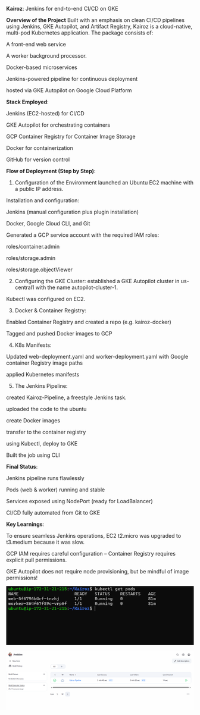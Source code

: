 **Kairoz**: Jenkins for end-to-end CI/CD on GKE


  **Overview of the Project**
 Built with an emphasis on clean CI/CD pipelines using Jenkins, GKE Autopilot, and Artifact Registry, Kairoz is a cloud-native, multi-pod Kubernetes application.  The package consists of:

 A front-end web service

 A worker background processor.

 Docker-based microservices

 Jenkins-powered pipeline for continuous deployment

 hosted via GKE Autopilot on Google Cloud Platform


**Stack Employed**:

 Jenkins (EC2-hosted) for CI/CD

 GKE Autopilot for orchestrating containers

 GCP Container Registry for Container Image Storage

 Docker for containerization

 GitHub for version control

**Flow of Deployment (Step by Step)**:

 1. Configuration of the Environment
 launched an Ubuntu EC2 machine with a public IP address.

 Installation and configuration:

 Jenkins (manual configuration plus plugin installation)

 Docker, Google Cloud CLI, and Git

 Generated a GCP service account with the required IAM roles:
 
   roles/container.admin
   
   roles/storage.admin
   
   roles/storage.objectViewer

 2. Configuring the GKE Cluster:
 established a GKE Autopilot cluster in us-central1 with the name autopilot-cluster-1.

 Kubectl was configured on EC2.


 3. Docker & Container Registry:

 Enabled Container Registry and created a repo (e.g. kairoz-docker)
 
 Tagged and pushed Docker images to GCP

 4. K8s Manifests:

 Updated web-deployment.yaml and worker-deployment.yaml with Google container Registry image paths

 applied Kubernetes manifests 

 5. The Jenkins Pipeline:

 created Kairoz-Pipeline, a freestyle Jenkins task.

 uploaded the code to the ubuntu 

 create Docker images

 transfer to the container registry

 using Kubectl, deploy to GKE
 
 Built the job using CLI

**Final Status**:

Jenkins pipeline runs flawlessly

Pods (web & worker) running and stable

Services exposed using NodePort (ready for LoadBalancer)

CI/CD fully automated from Git to GKE

**Key Learnings**:

To ensure seamless Jenkins operations, EC2 t2.micro was upgraded to t3.medium because it was slow.

GCP IAM requires careful configuration – Container Registry requires explicit pull permissions.

GKE Autopilot does not require node provisioning, but be mindful of image permissions!

![alt text](image-1.png)

![alt text](image.png)
